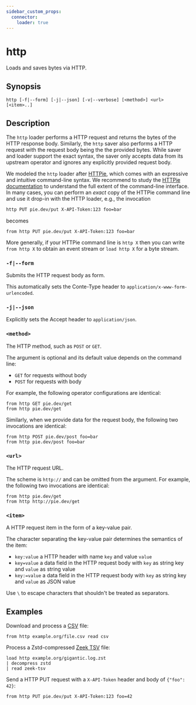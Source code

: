 ```yaml
---
sidebar_custom_props:
  connector:
    loader: true
---
```


# http

Loads and saves bytes via HTTP.

## Synopsis

```
http [-f|--form] [-j|--json] [-v|--verbose] [<method>] <url> [<item>..]
```

## Description

The `http` loader performs a HTTP request and returns the bytes of the HTTP
response body. Similarly, the `http` saver also performs a HTTP request with the
request body being the the provided bytes. While saver and loader support the
exact syntax, the saver only accepts data from its upstream operator and ignores
any explicitly provided request body.

We modeled the `http` loader after [HTTPie](https://httpie.io/), which comes
with an expressive and intuitive command-line syntax. We recommend to study the
[HTTPie documentation](https://httpie.io/docs/cli/examples) to understand the
full extent of the command-line interface. In many cases, you can perform an
*exact* copy of the HTTPie command line and use it drop-in with the HTTP loader,
e.g.,  the invocation

```bash
http PUT pie.dev/put X-API-Token:123 foo=bar
```

becomes

```
from http PUT pie.dev/put X-API-Token:123 foo=bar
```

More generally, if your HTTPie command line is `http X` then you can write `from
http X` to obtain an event stream or `load http X` for a byte stream.

### `-f|--form`

Submits the HTTP request body as form.

This automatically sets the Conte-Type header to
`application/x-www-form-urlencoded`.

### `-j|--json`

Explicitly sets the Accept header to `application/json`.

### `<method>`

The HTTP method, such as `POST` or `GET`.

The argument is optional and its default value depends on the command line:

- `GET` for requests without body
- `POST` for requests with body

For example, the following operator configurations are identical:

```
from http GET pie.dev/get
from http pie.dev/get
```

Similarly, when we provide data for the request body, the following two
invocations are identical:

```
from http POST pie.dev/post foo=bar
from http pie.dev/post foo=bar
```

### `<url>`

The HTTP request URL.

The scheme is `http://` and can be omitted from the argument. For example, the
following two invocations are identical:

```
from http pie.dev/get
from http http://pie.dev/get
```

### `<item>`

A HTTP request item in the form of a key-value pair.

The character separating the key-value pair determines the semantics of the
item:

- `key:value` a HTTP header with name `key` and value `value`
- `key=value` a data field in the HTTP request body with `key` as string key and
  `value` as string value
- `key:=value` a data field in the HTTP request body with `key` as string key and
  `value` as JSON value

Use `\` to escape characters that shouldn't be treated as separators.

## Examples

Download and process a [CSV](../formats/csv.md) file:

```
from http example.org/file.csv read csv
```

Process a Zstd-compressed [Zeek TSV](../formats/zeek-tsv.md) file:

```
load http example.org/gigantic.log.zst
| decompress zstd
| read zeek-tsv
```

Send a HTTP PUT request with a `X-API-Token` header and body of `{"foo": 42}`:

```
from http PUT pie.dev/put X-API-Token:123 foo=42
```
